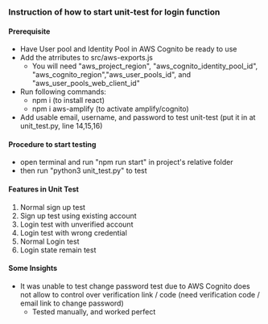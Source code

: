 ### Instruction of how to start unit-test for login function

#### Prerequisite
+ Have User pool and Identity Pool in AWS Cognito be ready to use
+ Add the atrributes to src/aws-exports.js
    + You will need "aws_project_region", "aws_cognito_identity_pool_id", "aws_cognito_region","aws_user_pools_id", and "aws_user_pools_web_client_id"
+ Run following commands:
    + npm i (to install react)
    + npm i aws-amplify (to activate amplify/cognito)
+ Add usable email, username, and password to test unit-test (put it in at unit_test.py, line 14,15,16)

#### Procedure to start testing
+ open terminal and run "npm run start" in project's relative folder
+ then run "python3 unit_test.py" to test

#### Features in Unit Test
1. Normal sign up test
2. Sign up test using existing account
3. Login test with unverified account
4. Login test with wrong credential
5. Normal Login test
6. Login state remain test

#### Some Insights
+ It was unable to test change password test due to AWS Cognito does not allow to control over verification link / code (need verification code / email link to change password)
    + Tested manually, and worked perfect
